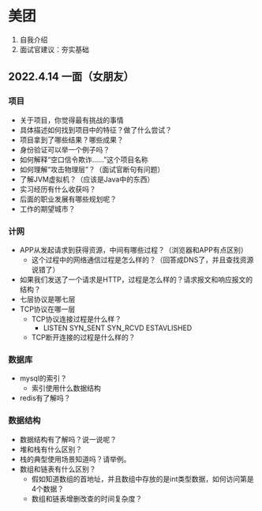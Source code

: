 # 美团
1. 自我介绍
2. 面试官建议：夯实基础
## 2022.4.14 一面（女朋友）
### 项目

- 关于项目，你觉得最有挑战的事情
- 具体描述如何找到项目中的特征？做了什么尝试？
- 项目拿到了哪些结果？哪些成果？
- 身份验证可以举一个例子吗？
- 如何解释“空口信令欺诈……”这个项目名称
- 如何理解“攻击物理层”？（面试官断句有问题）
- 了解JVM虚拟机？（应该是Java中的东西）
- 实习经历有什么收获吗？
- 后面的职业发展有哪些规划呢？
- 工作的期望城市？

### 计网
- APP从发起请求到获得资源，中间有哪些过程？（浏览器和APP有点区别）
  - 这个过程中的网络通信过程是怎么样的？（回答成DNS了，并且查找资源说错了）
- 如果我们发送了一个请求是HTTP，过程是怎么样的？请求报文和响应报文的结构？
- 七层协议是哪七层
- TCP协议在哪一层
  - TCP协议连接过程是什么样？
    - LISTEN SYN_SENT SYN_RCVD ESTAVLISHED
  - TCP断开连接的过程是什么样的？

### 数据库

- mysql的索引？
  - 索引使用什么数据结构
- redis有了解吗？

### 数据结构
- 数据结构有了解吗？说一说呢？
- 堆和栈有什么区别？
- 栈的典型使用场景知道吗？请举例。
- 数组和链表有什么区别？
  - 假如知道数组的首地址，并且数组中存放的是int类型数据，如何访问第是4个数据？
  - 数组和链表增删改查的时间复杂度？